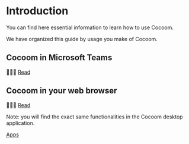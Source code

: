# Introduction

You can find here essential information to learn how to use Cocoom.

We have organized this guide by usage you make of Cocoom.


## Cocoom in Microsoft Teams

👩🏾‍💻 [Read](./msteams-app/introduction.md)

## Cocoom in your web browser

👨🏻‍✈️ [Read](./web-app/introduction.md)

Note: you will find the exact same functionalities in the Cocoom desktop application.

[Apps](https://cocoom.com/app-integrations)
